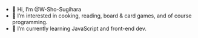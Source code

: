 - 👋 Hi, I’m @W-Sho-Sugihara
- 👀 I’m interested in cooking, reading, board & card games, and of course programming.
- 🌱 I’m currently learning JavaScript and front-end dev.

<!---
W-Sho-Sugihara/W-Sho-Sugihara is a ✨ special ✨ repository because its `README.md` (this file) appears on your GitHub profile.
You can click the Preview link to take a look at your changes.
--->
